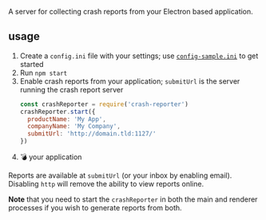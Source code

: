 A server for collecting crash reports from your Electron
based application.

## usage

1. Create a `config.ini` file with your settings; use
   [`config-sample.ini`][sample-config] to get started
2. Run `npm start`
3. Enable crash reports from your application; `submitUrl`
   is the server running the crash report server
   ``` javascript
   const crashReporter = require('crash-reporter')
   crashReporter.start({
     productName: 'My App',
     companyName: 'My Company',
     submitUrl: 'http://domain.tld:1127/'
   })
   ```
4. :bomb: your application

Reports are available at `submitUrl` (or your inbox by
enabling email). Disabling `http` will remove the ability
to view reports online.

**Note** that you need to start the `crashReporter` in both
the main and renderer processes if you wish to generate
reports from both.

[sample-config]: http://git.io/vGbHg
